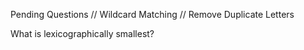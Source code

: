 
Pending Questions
// Wildcard Matching
// Remove Duplicate Letters

What is lexicographically smallest?